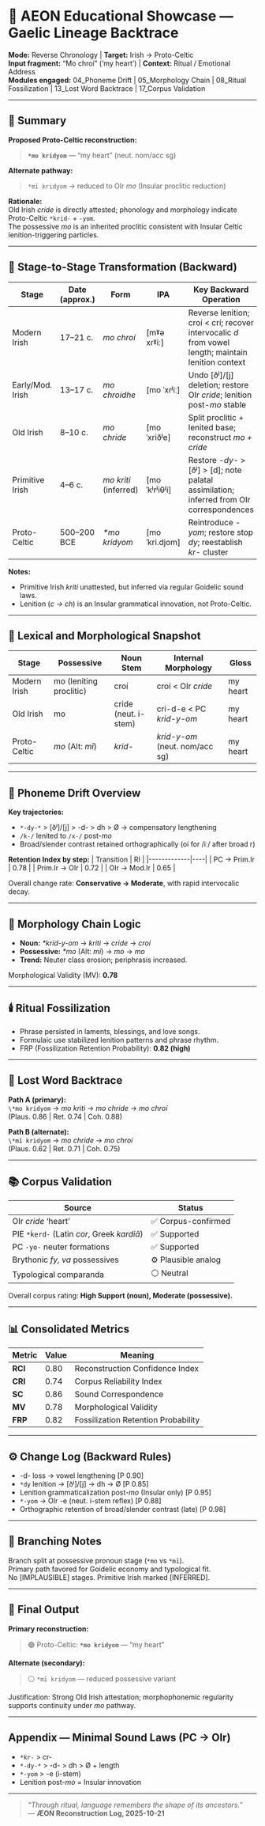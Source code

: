 # 🌿 AEON Educational Showcase — Gaelic Lineage Backtrace  
**Mode:** Reverse Chronology | **Target:** Irish → Proto-Celtic  
**Input fragment:** “Mo chroí” (‘my heart’) | **Context:** Ritual / Emotional Address  
**Modules engaged:** 04_Phoneme Drift | 05_Morphology Chain | 08_Ritual Fossilization | 13_Lost Word Backtrace | 17_Corpus Validation  

---

## 🧭 Summary
**Proposed Proto-Celtic reconstruction:**  
> **`*mo kridyom`** — “my heart” (neut. nom/acc sg)

**Alternate pathway:**  
> `*mī kridyom` → reduced to OIr *mo* (Insular proclitic reduction)

**Rationale:**  
Old Irish *cride* is directly attested; phonology and morphology indicate Proto-Celtic `*krid-` + `-yom`.  
The possessive *mo* is an inherited proclitic consistent with Insular Celtic lenition-triggering particles.

---

## 🔡 Stage-to-Stage Transformation (Backward)

| Stage | Date (approx.) | Form | IPA | Key Backward Operation | Module(s) | Plaus. |
|---|---|---|---|---|---|---|
| Modern Irish | 17–21 c. | *mo chroí* | [mˠə xɾˠiː] | Reverse lenition; croí < crí; recover intervocalic *d* from vowel length; maintain lenition context | Phoneme Drift, Morphology Chain | 0.90 |
| Early/Mod. Irish | 13–17 c. | *mo chroidhe* | [mo ˈxɾʲiː] | Undo [ðʲ]/[j] deletion; restore OIr *cride*; lenition post-*mo* stable | Phoneme Drift | 0.88 |
| Old Irish | 8–10 c. | *mo chride* | [mo ˈxriðʲe] | Split proclitic + lenited base; reconstruct *mo + cride* | Morphology Chain, Backtrace | 0.95 |
| Primitive Irish | 4–6 c. | *mo kriti* (inferred) | [mo ˈkʲrʲiθʲi] | Restore *-dy-* > [ðʲ] > [d]; note palatal assimilation; inferred from OIr correspondences | Phoneme Drift | 0.70 |
| Proto-Celtic | 500–200 BCE | *\*mo kridyom* | [mo ˈkri.djom] | Reintroduce *-yom*; restore stop *dy*; reestablish *kr-* cluster | Backtrace, Morphology Chain | 0.85 |

**Notes:**
- Primitive Irish *kriti* unattested, but inferred via regular Goidelic sound laws.  
- Lenition (*c → ch*) is an Insular grammatical innovation, not Proto-Celtic.  

---

## 🔬 Lexical and Morphological Snapshot

| Stage | Possessive | Noun Stem | Internal Morphology | Gloss |
|---|---|---|---|---|
| Modern Irish | mo (leniting proclitic) | croí | croí < OIr *cride* | my heart |
| Old Irish | mo | cride (neut. i-stem) | cri-d-e < PC *krid-y-om* | my heart |
| Proto-Celtic | *mo* (Alt: *mī*) | *krid-* | *krid-y-om* (neut. nom/acc sg) | my heart |

---

## 🧠 Phoneme Drift Overview
**Key trajectories:**
- `*-dy-*` > [ðʲ]/[j] > -d- > dh > Ø → compensatory lengthening  
- `/k-/` lenited to `/x-/` post-*mo*  
- Broad/slender contrast retained orthographically (oí for /iː/ after broad r)

**Retention Index by step:**
| Transition | RI |
|-------------|----|
| PC → Prim.Ir | 0.78 |
| Prim.Ir → OIr | 0.72 |
| OIr → Mod.Ir | 0.65 |

Overall change rate: **Conservative → Moderate**, with rapid intervocalic decay.

---

## 🧩 Morphology Chain Logic
- **Noun:** *\*krid-y-om* → *kriti* → *cride* → *croí*  
- **Possessive:** *\*mo* (Alt: *mī*) → *mo* → *mo*  
- **Trend:** Neuter class erosion; periphrasis increased.  

Morphological Validity (MV): **0.78**

---

## 🕯️ Ritual Fossilization
- Phrase persisted in laments, blessings, and love songs.  
- Formulaic use stabilized lenition patterns and phrase rhythm.  
- FRP (Fossilization Retention Probability): **0.82 (high)**  

---

## 🧬 Lost Word Backtrace
**Path A (primary):**  
`\*mo kridyom` → *mo kriti* → *mo chride* → *mo chroí*  
(Plaus. 0.86 | Ret. 0.74 | Coh. 0.88)

**Path B (alternate):**  
`\*mī kridyom` → *mo chride* → *mo chroí*  
(Plaus. 0.62 | Ret. 0.71 | Coh. 0.75)

---

## 📚 Corpus Validation
| Source | Status |
|---|---|
| OIr *cride* ‘heart’ | ✅ Corpus-confirmed |
| PIE `*ḱerd-` (Latin *cor*, Greek *kardiā*) | ✅ Supported |
| PC `-yo-` neuter formations | ✅ Supported |
| Brythonic *fy, va* possessives | ⚙ Plausible analog |
| Typological comparanda | ⚪ Neutral |

Overall corpus rating: **High Support (noun), Moderate (possessive).**

---

## 📊 Consolidated Metrics

| Metric | Value | Meaning |
|---|---|---|
| **RCI** | 0.80 | Reconstruction Confidence Index |
| **CRI** | 0.74 | Corpus Reliability Index |
| **SC** | 0.86 | Sound Correspondence |
| **MV** | 0.78 | Morphological Validity |
| **FRP** | 0.82 | Fossilization Retention Probability |

---

## ⚙️ Change Log (Backward Rules)
- -d- loss → vowel lengthening [P 0.90]  
- `*dy` lenition → [ðʲ]/[j] → dh → Ø [P 0.85]  
- Lenition grammaticalization post-*mo* (Insular only) [P 0.95]  
- `*-yom` → OIr -e (neut. i-stem reflex) [P 0.88]  
- Orthographic retention of broad/slender contrast (late) [P 0.98]

---

## 🌿 Branching Notes
Branch split at possessive pronoun stage (`*mo` vs `*mī`).  
Primary path favored for Goidelic economy and typological fit.  
No [IMPLAUSIBLE] stages. Primitive Irish marked [INFERRED].

---

## 🧾 Final Output
**Primary reconstruction:**  
> 🟢 Proto-Celtic: **`*mo kridyom`** — “my heart”  

**Alternate (secondary):**  
> ⚪ `*mī kridyom` — reduced possessive variant  

Justification: Strong Old Irish attestation; morphophonemic regularity supports continuity under *mo* pathway.

---

## Appendix — Minimal Sound Laws (PC → OIr)
- `*kr-` > cr-  
- `*-dy-*` > -d- > dh > Ø + length  
- `*-yom` > -e (i-stem)  
- Lenition post-*mo* = Insular innovation  

---

> *“Through ritual, language remembers the shape of its ancestors.”*  
> — **ÆON Reconstruction Log, 2025-10-21**
